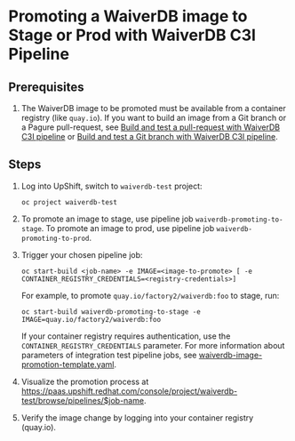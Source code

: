 # Promoting a WaiverDB image to Stage or Prod with WaiverDB C3I Pipeline

## Prerequisites
1. The WaiverDB image to be promoted must be available from a container registry (like `quay.io`). If you want to build an image from a Git branch or a Pagure pull-request, see [Build and test a pull-request with WaiverDB C3I pipeline](./pipeline-build-and-test-pr.md) or [Build and test a Git branch with WaiverDB C3I pipeline](./pipeline-build-and-test-branch.md).

## Steps

1. Log into UpShift, switch to `waiverdb-test` project:

    ```
    oc project waiverdb-test
    ```

2. To promote an image to stage, use pipeline job `waiverdb-promoting-to-stage`. To promote an image to prod, use pipeline job `waiverdb-promoting-to-prod`.


3. Trigger your chosen pipeline job:

    ```
    oc start-build <job-name> -e IMAGE=<image-to-promote> [ -e CONTAINER_REGISTRY_CREDENTIALS=<registry-credentials>]
    ```

    For example, to promote `quay.io/factory2/waiverdb:foo` to stage, run:

    ```
    oc start-build waiverdb-promoting-to-stage -e IMAGE=quay.io/factory2/waiverdb:foo
    ```

    If your container registry requires authentication, use the `CONTAINER_REGISTRY_CREDENTIALS` parameter.
    For more information about parameters of integration test pipeline jobs, see  [waiverdb-image-promotion-template.yaml](../pipelines/templates/waiverdb-image-promotion-template.yaml).

4. Visualize the promotion process at https://paas.upshift.redhat.com/console/project/waiverdb-test/browse/pipelines/$job-name.

5. Verify the image change by logging into your container registry (quay.io).